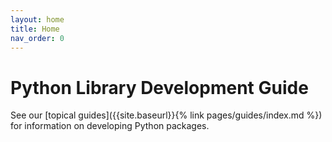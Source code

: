 ```yaml
---
layout: home
title: Home
nav_order: 0
---
```


# Python Library Development Guide

See our
[topical guides]({{site.baseurl}}{% link pages/guides/index.md %})
for information on developing Python packages.
